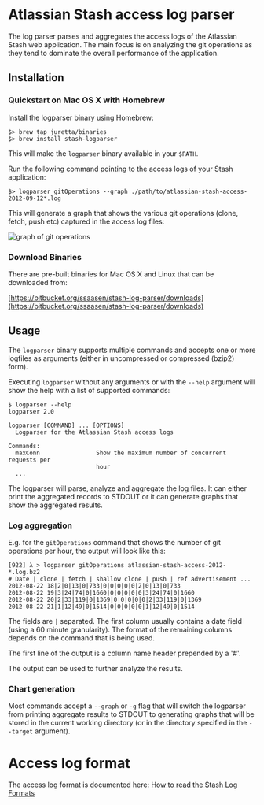 # Atlassian Stash access log parser


The log parser parses and aggregates the access logs of the Atlassian Stash web
application. The main focus is on analyzing the git operations as they tend to dominate the overall performance of the application.

## Installation

### Quickstart on Mac OS X with Homebrew

Install the logparser binary using Homebrew:

    $> brew tap juretta/binaries
    $> brew install stash-logparser

This will make the `logparser` binary available in your `$PATH`.

Run the following command pointing to the access logs of your Stash application:

    $> logparser gitOperations --graph ./path/to/atlassian-stash-access-2012-09-12*.log

This will generate a graph that shows the various git operations (clone, fetch, push etc)
captured in the access log files:

![graph of git operations](https://lh5.googleusercontent.com/Idn9zbR-NK9ySiwEq3YPY1nx87RvA4SaqCNa1ksA5TAfF_5ktdGNE1vqzwHqzqg-9AR1Ll_w8as=w2560-h1318)

### Download Binaries

There are pre-built binaries for Mac OS X and Linux that can be downloaded from:

[https://bitbucket.org/ssaasen/stash-log-parser/downloads](https://bitbucket.org/ssaasen/stash-log-parser/downloads)

## Usage

The `logparser` binary supports multiple commands and accepts one or more
logfiles as arguments (either in uncompressed or compressed (bzip2) form).

Executing `logparser` without any arguments or with the `--help` argument will
show the help with a list of supported commands:

    $ logparser --help
    logparser 2.0

    logparser [COMMAND] ... [OPTIONS]
      Logparser for the Atlassian Stash access logs

    Commands:
      maxConn                Show the maximum number of concurrent requests per
                             hour
      ...


The logparser will parse, analyze and aggregate the log files. It can either print the
aggregated records to STDOUT or it can generate graphs that show the aggregated results.

### Log aggregation

E.g. for the `gitOperations` command that shows the number of git operations
per hour, the output will look like this:


    [922] λ > logparser gitOperations atlassian-stash-access-2012-*.log.bz2
    # Date | clone | fetch | shallow clone | push | ref advertisement ...
    2012-08-22 18|2|0|13|0|733|0|0|0|0|0|2|0|13|0|733
    2012-08-22 19|3|24|74|0|1660|0|0|0|0|0|3|24|74|0|1660
    2012-08-22 20|2|33|119|0|1369|0|0|0|0|0|2|33|119|0|1369
    2012-08-22 21|1|12|49|0|1514|0|0|0|0|0|1|12|49|0|1514

The fields are `|` separated. The first column usually contains a date field
(using a 60 minute granularity). The format of the remaining columns depends on
the command that is being used.

The first line of the output is a column name header prepended by a '#'.

The output can be used to further analyze the results.

### Chart generation

Most commands accept a `--graph` or `-g` flag that will switch the logparser from printing aggregate results to STDOUT to generating graphs that will be stored in the current working directory (or in the directory specified in the `--target` argument).

Access log format
=================

The access log format is documented here:
[How to read the Stash Log Formats](https://confluence.atlassian.com/display/STASHKB/How+to+read+the+Stash+Log+Formats)

